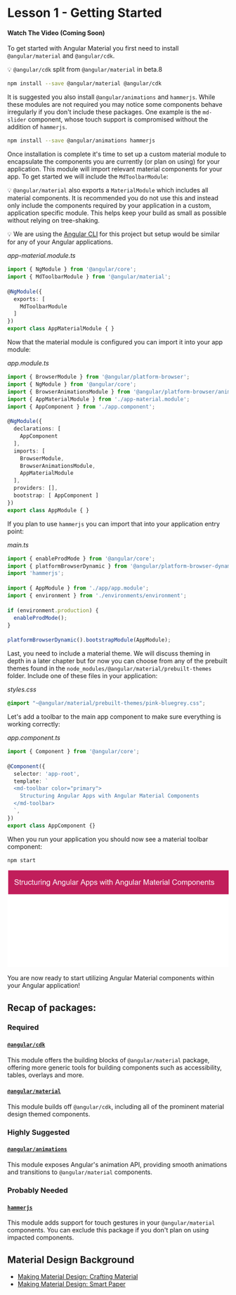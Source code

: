 # Lesson 1 - Getting Started

#### Watch The Video (Coming Soon)
To get started with Angular Material you first need to install `@angular/material` and `@angular/cdk`. 

:bulb:  `@angular/cdk` split from `@angular/material` in beta.8

```bash
npm install --save @angular/material @angular/cdk
```

It is suggested you also install `@angular/animations` and `hammerjs`. While these modules are not required you may notice some components behave irregularly if you don't include these packages. One example is the `md-slider` component, whose touch support is compromised without the addition of `hammerjs`.

```bash
npm install --save @angular/animations hammerjs
```

Once installation is complete it's time to set up a custom material module to encapsulate the components you are currently (or plan on using) for your application. This module will import relevant material components for your app. To get started we will include the `MdToolbarModule`:

:bulb: `@angular/material` also exports a `MaterialModule` which includes all material components. It is recommended you do not use this and instead only include the components required by your application in a custom, application specific module. This helps keep your build as small as possible without relying on tree-shaking.

:bulb: We are using the [Angular CLI](https://github.com/angular/angular-cli) for this project but setup would be similar for any of your Angular applications.

*app-material.module.ts*
```ts
import { NgModule } from '@angular/core';
import { MdToolbarModule } from '@angular/material';

@NgModule({
  exports: [
    MdToolbarModule
  ]
})
export class AppMaterialModule { }
```

Now that the material module is configured you can import it into your app module:

*app.module.ts*
```ts
import { BrowserModule } from '@angular/platform-browser';
import { NgModule } from '@angular/core';
import { BrowserAnimationsModule } from '@angular/platform-browser/animations';
import { AppMaterialModule } from './app-material.module';
import { AppComponent } from './app.component';

@NgModule({
  declarations: [
    AppComponent
  ],
  imports: [
    BrowserModule,
    BrowserAnimationsModule,
    AppMaterialModule
  ],
  providers: [],
  bootstrap: [ AppComponent ]
})
export class AppModule { }
```

If you plan to use `hammerjs` you can import that into your application entry point:

*main.ts*
```ts
import { enableProdMode } from '@angular/core';
import { platformBrowserDynamic } from '@angular/platform-browser-dynamic';
import 'hammerjs';

import { AppModule } from './app/app.module';
import { environment } from './environments/environment';

if (environment.production) {
  enableProdMode();
}

platformBrowserDynamic().bootstrapModule(AppModule);
```

Last, you need to include a material theme. We will discuss theming in depth in a later chapter but for now you can choose from any of the prebuilt themes found in the `node_modules/@angular/material/prebuilt-themes` folder. Include one of these files in your application:

*styles.css*
```css
@import "~@angular/material/prebuilt-themes/pink-bluegrey.css";
``` 

Let's add a toolbar to the main app component to make sure everything is working correctly:

*app.component.ts*
```ts
import { Component } from '@angular/core';

@Component({
  selector: 'app-root',
  template: `
  <md-toolbar color="primary">
    Structuring Angular Apps with Angular Material Components
  </md-toolbar>
  `,
})
export class AppComponent {}
```

When you run your application you should now see a material toolbar component:

```bash
npm start
```

![First Toolbar](../../demo-app/src/assets/images/getting_started_1.png)

You are now ready to start utilizing Angular Material components within your Angular application!

## Recap of packages:

### Required

#### [`@angular/cdk`](https://www.npmjs.com/package/@angular/cdk)

This module offers the building blocks of `@angular/material` package, offering more generic tools for building components such as accessibility, tables, overlays and more. 

#### [`@angular/material`](https://www.npmjs.com/package/@angular/material)

This module builds off `@angular/cdk`, including all of the prominent material design themed components. 

### Highly Suggested

#### [`@angular/animations`](https://www.npmjs.com/package/@angular/animations)

This module exposes Angular's animation API, providing smooth animations and transitions to `@angular/material` components. 

### Probably Needed

#### [`hammerjs`](https://www.npmjs.com/package/hammerjs)

This module adds support for touch gestures in your `@angular/material` components. You can exclude this package if you don't plan on using impacted components. 

## Material Design Background
- [Making Material Design: Crafting Material](https://www.youtube.com/watch?v=Y0UEGsvcYvk)
- [Making Material Design: Smart Paper](https://www.youtube.com/watch?v=BUzUoc2ZOIo)